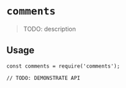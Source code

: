 # `comments`

> TODO: description

## Usage

```
const comments = require('comments');

// TODO: DEMONSTRATE API
```
